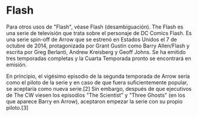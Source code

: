 # Flash

Para otros usos de "Flash", véase Flash (desambiguación).
The Flash es una serie de televisión que trata sobre el personaje de DC Comics Flash. Es una serie spin-off de Arrow que se estrenó en Estados Unidos el 7 de octubre de 2014, protagonizada por Grant Gustin como Barry Allen/Flash y escrita por Greg Berlanti, Andrew Kreisberg y Geoff Johns. Se ha emitido tres temporadas completas y la Cuarta Temporada pronto se encontrará en emisión.

En principio, el vigésimo episodio de la segunda temporada de Arrow sería como el piloto de la serie y en caso de que fuera suficientemente popular, se aceptaría como nueva serie.[2] Sin embargo, después de que ejecutivos de The CW viesen los episodios "The Scientist" y "Three Ghosts" (en los que aparece Barry en Arrow), aceptaron empezar la serie con su propio piloto.[3]
